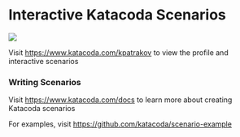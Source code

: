 # Interactive Katacoda Scenarios

[![](http://shields.katacoda.com/katacoda/kpatrakov/count.svg)](https://www.katacoda.com/kpatrakov "Get your profile on Katacoda.com")

Visit https://www.katacoda.com/kpatrakov to view the profile and interactive scenarios

### Writing Scenarios
Visit https://www.katacoda.com/docs to learn more about creating Katacoda scenarios

For examples, visit https://github.com/katacoda/scenario-example
